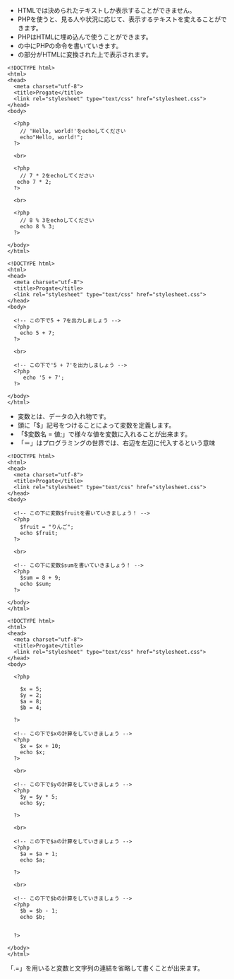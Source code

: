 - HTMLでは決められたテキストしか表示することができません。
- PHPを使うと、見る人や状況に応じて、表示するテキストを変えることができます。
- PHPはHTMLに埋め込んで使うことができます。
- <?php 〜 ?>の中にPHPの命令を書いていきます。
- <?php 〜 ?>の部分がHTMLに変換された上で表示されます。
```
<!DOCTYPE html>
<html>
<head>
  <meta charset="utf-8">
  <title>Progate</title>
  <link rel="stylesheet" type="text/css" href="stylesheet.css">
</head>
<body>

  <?php
    // 'Hello, world!'をechoしてください
    echo"Hello, world!";
  ?>
  
  <br>

  <?php
    // 7 * 2をechoしてください
   echo 7 * 2; 
  ?>

  <br>

  <?php
    // 8 % 3をechoしてください
    echo 8 % 3;
  ?>

</body>
</html>
```
```
<!DOCTYPE html>
<html>
<head>
  <meta charset="utf-8">
  <title>Progate</title>
  <link rel="stylesheet" type="text/css" href="stylesheet.css">
</head>
<body>

  <!-- この下で5 + 7を出力しましょう -->
  <?php
    echo 5 + 7;
  ?>

  <br>

  <!-- この下で'5 + 7'を出力しましょう -->
  <?php
     echo '5 + 7';
  ?>

</body>
</html>
```
- 変数とは、データの入れ物です。
- 頭に「$」記号をつけることによって変数を定義します。
- 「$変数名 = 値;」で様々な値を変数に入れることが出来ます。
- 「＝」はプログラミングの世界では、右辺を左辺に代入するという意味
```
<!DOCTYPE html>
<html>
<head>
  <meta charset="utf-8">
  <title>Progate</title>
  <link rel="stylesheet" type="text/css" href="stylesheet.css">
</head>
<body>

  <!-- この下に変数$fruitを書いていきましょう！ -->
  <?php
    $fruit = "りんご";
    echo $fruit;
  ?>

  <br>

  <!-- この下に変数$sumを書いていきましょう！ -->
  <?php
    $sum = 8 + 9;
    echo $sum;
  ?>

</body>
</html>
```
```
<!DOCTYPE html>
<html>
<head>
  <meta charset="utf-8">
  <title>Progate</title>
  <link rel="stylesheet" type="text/css" href="stylesheet.css">
</head>
<body>

  <?php

    $x = 5;
    $y = 2;
    $a = 8;
    $b = 4;
    
  ?>

  <!-- この下で$xの計算をしていきましょう -->
  <?php
    $x = $x + 10;
    echo $x;
  ?>

  <br>

  <!-- この下で$yの計算をしていきましょう -->
  <?php
    $y = $y * 5;
    echo $y;
    
  ?>

  <br>

  <!-- この下で$aの計算をしていきましょう -->
  <?php
    $a = $a + 1;
    echo $a;
    
  ?>

  <br>
  
  <!-- この下で$bの計算をしていきましょう -->
  <?php
    $b = $b - 1;
    echo $b;
    
    
  ?>

</body>
</html>
```
「.=」を用いると変数と文字列の連結を省略して書くことが出来ます。
